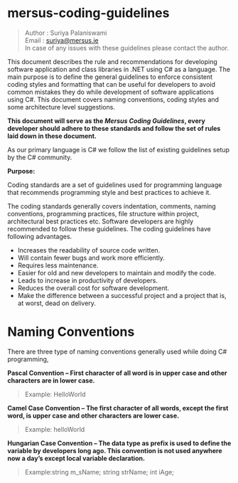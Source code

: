 # mersus-coding-guidelines

> Author : Suriya Palaniswami <br>
> Email : suriya@mersus.ie <br>
> In case of any issues with these guidelines please contact the author.



This document describes the rule and recommendations for developing software application and class libraries in .NET using C# as a language. The main purpose is to define the general guidelines to enforce consistent coding styles and formatting that can be useful for developers to avoid common mistakes they do while development of software applications using C#. This document covers naming conventions, coding styles and some architecture level suggestions.

**This document will serve as the _Mersus Coding Guidelines_, every developer should adhere to these standards and follow the set of rules laid down in these document.**

As our primary language is C# we follow the list of existing guidelines setup by the C# community.

**Purpose:**

Coding standards are a set of guidelines used for programming language that recommends programming style and best practices to achieve it.
 
The coding standards generally covers indentation, comments, naming conventions, programming practices, file structure within project, architectural best practices etc. Software developers are highly recommended to follow these guidelines. The coding guidelines have following advantages.
- Increases the readability of source code written.
- Will contain fewer bugs and work more efficiently.
- Requires less maintenance.
- Easier for old and new developers to maintain and modify the code.
- Leads to increase in productivity of developers.
- Reduces the overall cost for software development.
- Make the difference between a successful project and a project that is, at worst, dead on delivery.


# Naming Conventions

There are three type of naming conventions generally used while doing C# programming, <br>

**Pascal Convention – First character of all word is in upper case and other characters are in lower case.** <br>
> Example: HelloWorld <br>

**Camel Case Convention – The first character of all words, except the first word, is upper case and other characters are lower case.** <br>
> Example: helloWorld <br>

**Hungarian Case Convention – The data type as prefix is used to define the variable by developers long ago. This convention is not used anywhere now a day’s except local variable declaration.**
> Example:string m_sName; string strName; int iAge;
